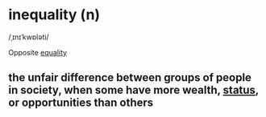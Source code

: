 # inequality (n)

/ˌɪnɪˈkwɒləti/

Opposite [equality](../e/equality-n.md#the-fact-of-being-equal-in-rights-status-advantages-value-amount-etc)

## the unfair difference between groups of people in society, when some have more wealth, [status](../s/status-n.md#high-rank-or-social-position), or opportunities than others